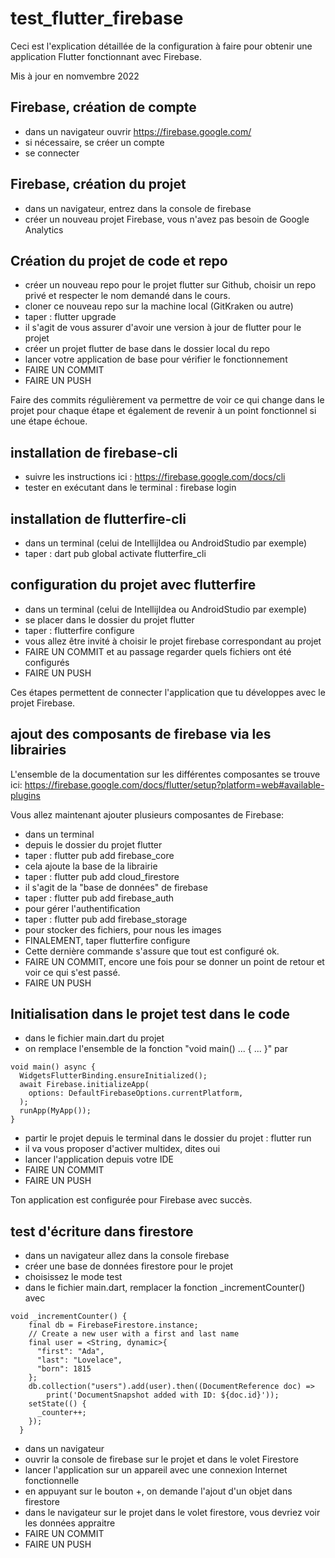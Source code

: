 # test_flutter_firebase

Ceci est l'explication détaillée de la configuration à faire pour
obtenir une application Flutter fonctionnant avec Firebase.

Mis à jour en nomvembre 2022

## Firebase, création de compte

- dans un navigateur ouvrir https://firebase.google.com/
- si nécessaire, se créer un compte
- se connecter

## Firebase, création du projet

- dans un navigateur, entrez dans la console de firebase
- créer un nouveau projet Firebase, vous n'avez pas besoin de Google Analytics 

## Création du projet de code et repo

- créer un nouveau repo pour le projet flutter sur Github, choisir un repo privé et respecter le nom demandé dans le cours.
- cloner ce nouveau repo sur la machine local (GitKraken ou autre)
- taper : flutter upgrade
- il s'agit de vous assurer d'avoir une version à jour de flutter pour le projet
- créer un projet flutter de base dans le dossier local du repo
- lancer votre application de base pour vérifier le fonctionnement
- FAIRE UN COMMIT
- FAIRE UN PUSH

Faire des commits régulièrement va permettre de voir ce qui change dans le projet 
pour chaque étape et également de revenir à un point fonctionnel si une étape échoue.

## installation de firebase-cli

- suivre les instructions ici : https://firebase.google.com/docs/cli
- tester en exécutant dans le terminal : firebase login

## installation de flutterfire-cli

- dans un terminal (celui de IntellijIdea ou AndroidStudio par exemple)
- taper : dart pub global activate flutterfire_cli

## configuration du projet avec flutterfire

- dans un terminal (celui de IntellijIdea ou AndroidStudio par exemple)
- se placer dans le dossier du projet flutter
- taper : flutterfire configure
- vous allez être invité à choisir le projet firebase correspondant au projet
- FAIRE UN COMMIT et au passage regarder quels fichiers ont été configurés
- FAIRE UN PUSH

Ces étapes permettent de connecter l'application que tu développes avec le projet Firebase.

## ajout des composants de firebase via les librairies

L'ensemble de la documentation sur les différentes composantes se trouve ici:
https://firebase.google.com/docs/flutter/setup?platform=web#available-plugins


Vous allez maintenant ajouter plusieurs composantes de Firebase:
- dans un terminal
- depuis le dossier du projet flutter
- taper : flutter pub add firebase_core
- cela ajoute la base de la librairie
- taper : flutter pub add cloud_firestore
- il s'agit de la "base de données" de firebase
- taper : flutter pub add firebase_auth
- pour gérer l'authentification
- taper : flutter pub add firebase_storage
- pour stocker des fichiers, pour nous les images
- FINALEMENT, taper flutterfire configure
- Cette dernière commande s'assure que tout est configuré ok.
- FAIRE UN COMMIT, encore une fois pour se donner un point de retour et voir ce qui s'est passé.
- FAIRE UN PUSH

## Initialisation dans le projet test dans le code

- dans le fichier main.dart du projet
- on remplace l'ensemble de la fonction "void main() ... { ... }" par

```
void main() async {
  WidgetsFlutterBinding.ensureInitialized();
  await Firebase.initializeApp(
    options: DefaultFirebaseOptions.currentPlatform,
  );
  runApp(MyApp());
}
```

- partir le projet depuis le terminal dans le dossier du projet : flutter run
- il va vous proposer d'activer multidex, dites oui
- lancer l'application depuis votre IDE
- FAIRE UN COMMIT
- FAIRE UN PUSH

Ton application est configurée pour Firebase avec succès.

## test d'écriture dans firestore
- dans un navigateur allez dans la console firebase
- créer une base de données firestore pour le projet
- choisissez le mode test
- dans le fichier main.dart, remplacer la fonction _incrementCounter() avec
```
void _incrementCounter() {
    final db = FirebaseFirestore.instance;
    // Create a new user with a first and last name
    final user = <String, dynamic>{
      "first": "Ada",
      "last": "Lovelace",
      "born": 1815
    };
    db.collection("users").add(user).then((DocumentReference doc) =>
        print('DocumentSnapshot added with ID: ${doc.id}'));
    setState(() {
      _counter++;
    });
  }
```
- dans un navigateur
- ouvrir la console de firebase sur le projet et dans le volet Firestore
- lancer l'application sur un appareil avec une connexion Internet fonctionnelle
- en appuyant sur le bouton +, on demande l'ajout d'un objet dans firestore
- dans le navigateur sur le projet dans le volet firestore, vous devriez voir les données appraitre
- FAIRE UN COMMIT
- FAIRE UN PUSH


